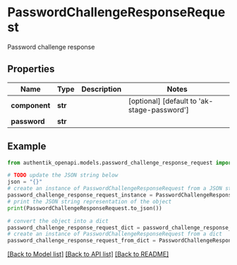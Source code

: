 # PasswordChallengeResponseRequest

Password challenge response

## Properties

Name | Type | Description | Notes
------------ | ------------- | ------------- | -------------
**component** | **str** |  | [optional] [default to 'ak-stage-password']
**password** | **str** |  | 

## Example

```python
from authentik_openapi.models.password_challenge_response_request import PasswordChallengeResponseRequest

# TODO update the JSON string below
json = "{}"
# create an instance of PasswordChallengeResponseRequest from a JSON string
password_challenge_response_request_instance = PasswordChallengeResponseRequest.from_json(json)
# print the JSON string representation of the object
print(PasswordChallengeResponseRequest.to_json())

# convert the object into a dict
password_challenge_response_request_dict = password_challenge_response_request_instance.to_dict()
# create an instance of PasswordChallengeResponseRequest from a dict
password_challenge_response_request_from_dict = PasswordChallengeResponseRequest.from_dict(password_challenge_response_request_dict)
```
[[Back to Model list]](../README.md#documentation-for-models) [[Back to API list]](../README.md#documentation-for-api-endpoints) [[Back to README]](../README.md)


